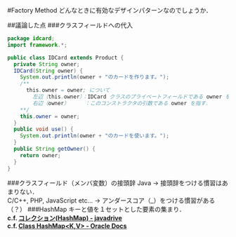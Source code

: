 #Factory Method
どんなときに有効なデザインパターンなのでしょうか．

##議論した点
###クラスフィールドへの代入
```java
package idcard;
import framework.*;

public class IDCard extends Product {
  private String owner;
  IDCard(String owner) {
    System.out.println(owner + "のカードを作ります。");
    /**
      this.owner = owner; について
        左辺（this.owner）：IDCard クラスのプライベートフィールドである owner を指す．
        右辺（owner）     ：このコンストラクタの引数である owner を指す．
    **/
    this.owner = owner;
  }
  public void use() {
    System.out.println(owner + "のカードを使います。");
  }
  public String getOwner() {
    return owner;
  }
}
```
###クラスフィールド（メンバ変数）の接頭辞
Java -> 接頭辞をつける慣習はあまりない．  
C/C++, PHP, JavaScript etc... -> アンダースコア（_）をつける慣習がある（？）
###HashMap
キーと値を１セットとした要素の集まり．  
__c.f. [コレクション(HashMap) - javadrive](http://www.javadrive.jp/start/hashmap/)__  
__c.f. [Class HashMap<K,V> - Oracle Docs](https://docs.oracle.com/javase/7/docs/api/java/util/HashMap.html)__